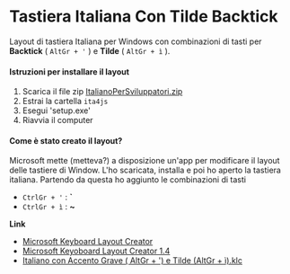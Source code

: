 # Tastiera Italiana Con Tilde Backtick

Layout di tastiera Italiana per Windows con combinazioni di tasti per **Backtick** ( `AltGr + '` ) e **Tilde** ( `AltGr + ì` ).

#### Istruzioni per installare il layout
1. Scarica il file zip [ItalianoPerSviluppatori.zip](https://raw.githubusercontent.com/el3um4s/Tastiera-Italiana-Con-Tilde-Backtick/master/release/ItalianoPerSviluppatori.zip)
2. Estrai la cartella `ita4js`
3. Esegui 'setup.exe'
4. Riavvia il computer

#### Come è stato creato il layout?

Microsoft mette (metteva?) a disposizione un'app per modificare il layout delle tastiere di Window. L'ho scaricata, installa e poi ho aperto la tastiera italiana. Partendo da questa ho aggiunto le combinazioni di tasti
* `CtrlGr + '` : **`**
* `CtrlGr + ì` : **~**

**Link**
* [Microsoft Keyboard Layout Creator](https://www.microsoft.com/en-us/download/details.aspx?id=22339)
* [Microsoft Keyoboard Layout Creator 1.4](https://github.com/el3um4s/Tastiera-Italiana-Con-Tilde-Backtick/blob/master/source/MSKLC.exe?raw=true)
* [Italiano con Accento Grave ( AltGr + ') e Tilde (AltGr + ì).klc](https://github.com/el3um4s/Tastiera-Italiana-Con-Tilde-Backtick/blob/master/source/Ita4JS.klc)
